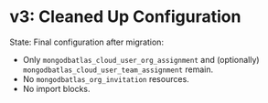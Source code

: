 # v3: Cleaned Up Configuration

State: Final configuration after migration:
- Only `mongodbatlas_cloud_user_org_assignment` and (optionally) `mongodbatlas_cloud_user_team_assignment` remain.
- No `mongodbatlas_org_invitation` resources.
- No import blocks.
